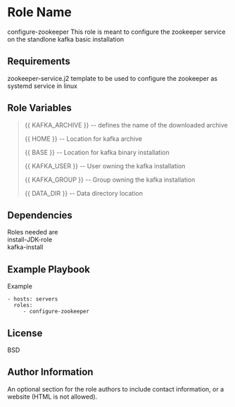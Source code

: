 Role Name
=========

configure-zookeeper
This role is meant to configure the zookeeper service on the standlone kafka basic installation


Requirements
------------

zookeeper-service.j2 template to be used to configure the zookeeper as systemd service in linux

Role Variables
--------------

>{{ KAFKA_ARCHIVE }} -- defines the name of the downloaded archive
>
>{{ HOME }} -- Location for kafka archive
>
>{{ BASE }} -- Location for kafka binary installation
>
>{{ KAFKA_USER }} -- User owning the kafka installation
>
>{{ KAFKA_GROUP }} -- Group owning the kafka installation
>
>{{ DATA_DIR }}   -- Data directory location

Dependencies
------------

Roles needed are<br />
install-JDK-role<br />
kafka-install<br />

Example Playbook
----------------

Example

    - hosts: servers
      roles:
         - configure-zookeeper

License
-------

BSD

Author Information
------------------

An optional section for the role authors to include contact information, or a website (HTML is not allowed).
